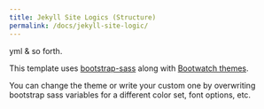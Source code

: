```yaml
---
title: Jekyll Site Logics (Structure)
permalink: /docs/jekyll-site-logic/
---
```


yml & so forth.

This template uses <a href="https://github.com/twbs/bootstrap-sass">bootstrap-sass</a> along with <a href="https://bootswatch.com/">Bootwatch themes</a>.

You can change the theme or write your custom one by overwriting bootstrap sass variables for a different color set, font options, etc.